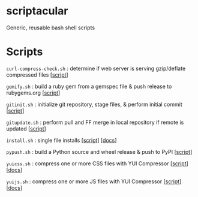 scriptacular
============

Generic, reusable bash shell scripts

# Scripts
`curl-compress-check.sh` : determine if web server is serving gzip/deflate compressed files [[script](https://github.com/chrissimpkins/scriptacular/blob/master/network/curl-compress-check.sh)]

`gemify.sh` : build a ruby gem from a gemspec file & push release to rubygems.org [[script](https://github.com/chrissimpkins/scriptacular/blob/master/distribute/gemify.sh)]

`gitinit.sh` : initialize git repository, stage files, & perform initial commit [[script](http://github.com/chrissimpkins/scriptacular/blob/master/version-control/gitinit.sh)]

`gitupdate.sh` : perform pull and FF merge in local repository if remote is updated [[script](https://github.com/chrissimpkins/scriptacular/blob/master/version-control/gitupdate.sh)]

`install.sh` : single file installs [[script](https://github.com/chrissimpkins/scriptacular/blob/master/install/install.sh)] [[docs](http://sweetme.at/2013/09/17/a-generic-reusable-install-shell-script-that-you-can-modify-for-your-projects/)]

`pypush.sh` : build a Python source and wheel release & push to PyPI [[script](https://github.com/chrissimpkins/scriptacular/blob/master/distribute/pypush.sh)]

`yuicss.sh` : compress one or more CSS files with YUI Compressor [[script](https://github.com/chrissimpkins/scriptacular/blob/master/compress/yuicss.sh)] [[docs](http://sweetme.at/2013/09/24/compress-an-entire-directory-of-css-files/)]

`yuijs.sh` : compress one or more JS files with YUI Compressor [[script](https://github.com/chrissimpkins/scriptacular/blob/master/compress/yuijs.sh)] [[docs](http://sweetme.at/2013/09/19/compress-and-obfuscate-your-javascript-with-this-yui-compressor-script/)]
